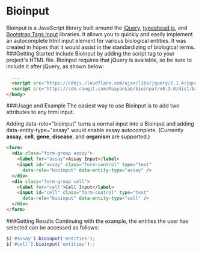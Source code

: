# Bioinput

Bioinput is a JavaScript library built around the [jQuery](https://jquery.com/),
[typeahead.js](https://twitter.github.io/typeahead.js), and
[Bootstrap Tags Input](http://bootstrap-tagsinput.github.io/bootstrap-tagsinput/examples/) libraries.
It allows you to quickly and easily implement an autocomplete html input element for various
biological entities. It was created in hopes that it would assist in the standardizing of biological terms.
###Getting Started
Include Bioinput by adding the script tag to your project's HTML file. Bioinput requires that jQuery is available, so be sure to include it after jQuery, as shown below:
```html
  ...
  <script src="https://cdnjs.cloudflare.com/ajax/libs/jquery/2.1.4/jquery.min.js"></script>
  <script src="https://cdn.rawgit.com/MaayanLab/bioinput/v0.3.0/dist/bioinput.js"></script>
</body>
```

###Usage and Example
The easiest way to use Bioinput is to add two attributes to any html input.

Adding data-role="bioinput" turns a normal input into a Bioinput and adding
data-entity-type="assay" would enable assay autocomplete.
(Currently **assay**, **cell**, **gene**, **disease**, and **organism** are supported.)
```html
<form>
  <div class="form-group assay">
    <label for="assay">Assay Input</label>
    <input id="assay" class="form-control" type="text"
      data-role="bioinput" data-entity-type="assay" />
  </div>
  <div class="form-group cell">
    <label for="cell">Cell Input</label>
    <input id="cell" class="form-control" type="text"
      data-role="bioinput" data-entity-type="cell" />
  </div>
</form>
```
###Getting Results
Continuing with the example, the entities the user has selected can be accessed as follows:
```javascript
$('#assay').bioinput('entities');
$('#cell').bioinput('entities');:
```
